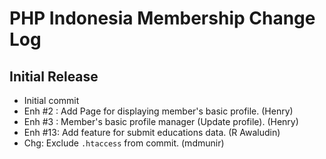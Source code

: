 PHP Indonesia Membership Change Log
===================================

Initial Release
---------------

- Initial commit
- Enh #2 : Add Page for displaying member's basic profile. (Henry)
- Enh #3 : Member's basic profile manager (Update profile). (Henry)
- Enh #13: Add feature for submit educations data. (R Awaludin)
- Chg: Exclude `.htaccess` from commit. (mdmunir)
